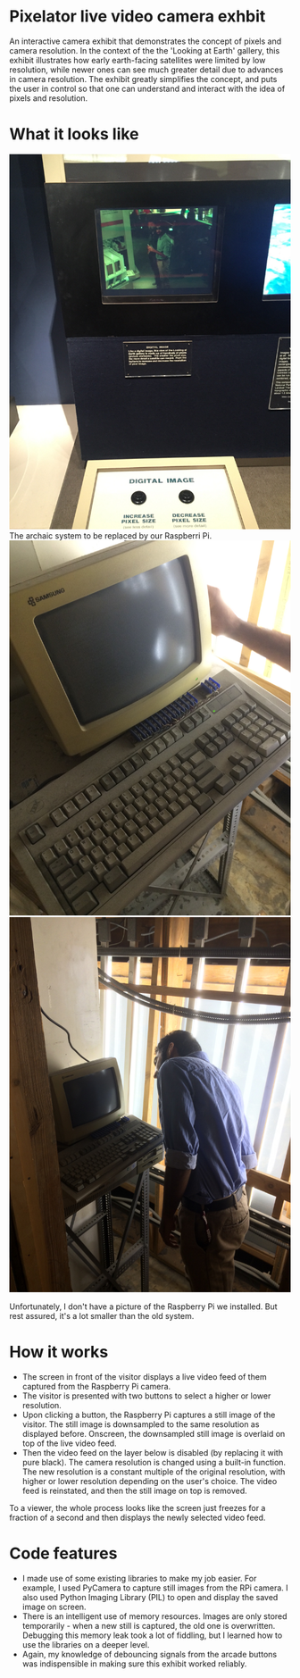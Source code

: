 # Pixelator live video camera exhbit
An interactive camera exhibit that demonstrates the concept of pixels and camera resolution. In the context of the the 'Looking at Earth' gallery, this exhibit illustrates how early earth-facing satellites were limited by low resolution, while newer ones can see much greater detail due to advances in camera resolution. The exhibit greatly simplifies the concept, and puts the user in control so that one can understand and interact with the idea of pixels and resolution.

# What it looks like
![online](https://github.com/pjoneja/Portfolio/blob/master/Pixelator/IMG_0907.JPG?raw=true)
The archaic system to be replaced by our Raspberri Pi.
![online](https://github.com/pjoneja/Portfolio/blob/master/Pixelator/IMG_7408.JPG?raw=true)
![online](https://github.com/pjoneja/Portfolio/blob/master/Pixelator/IMG_7407.JPG?raw=true)

Unfortunately, I don't have a picture of the Raspberry Pi we installed. But rest assured, it's a lot smaller than the old system. 

# How it works
* The screen in front of the visitor displays a live video feed of them captured from the Raspberry Pi camera. 
* The visitor is presented with two buttons to select a higher or lower resolution.
* Upon clicking a button, the Raspberry Pi captures a still image of the visitor. The still image is downsampled to the same resolution as displayed before. Onscreen, the downsampled still image is overlaid on top of the live video feed. 
* Then the video feed on the layer below is disabled (by replacing it with pure black). The camera resolution is changed using a built-in function. The new resolution is a constant multiple of the original resolution, with higher or lower resolution depending on the user's choice. The video feed is reinstated, and then the still image on top is removed.

To a viewer, the whole process looks like the screen just freezes for a fraction of a second and then displays the newly selected video feed. 

# Code features
* I made use of some existing libraries to make my job easier. For example, I used PyCamera to capture still images from the RPi camera. I also used Python Imaging Library (PIL) to open and display the saved image on screen. 
* There is an intelligent use of memory resources. Images are only stored temporarily - when a new still is captured, the old one is overwritten. Debugging this memory leak took a lot of fiddling, but I learned how to use the libraries on a deeper level. 
* Again, my knowledge of debouncing signals from the arcade buttons was indispensible in making sure this exhibit worked reliably. 
